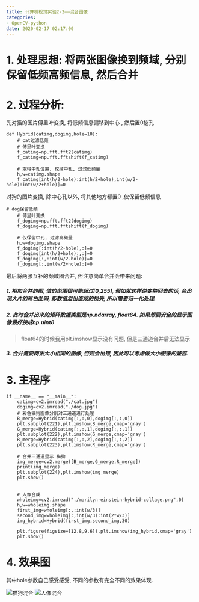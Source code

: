 ```yaml
---
title: 计算机视觉实验2-2——混合图像
categories:
- OpenCV-python
date: 2020-02-17 02:17:00
---
```

# 1. 处理思想: 将两张图像换到频域, 分别保留低频高频信息, 然后合并
# 2. 过程分析:
先对猫的图片傅里叶变换, 将低频信息偏移到中心 , 然后置0挖孔
```
def Hybrid(catimg,dogimg,hole=10):
    # cat过滤低频
    # 傅里叶变换
    f_catimg=np.fft.fft2(catimg)
    f_catimg=np.fft.fftshift(f_catimg)

    # 取得中孔位置, 挖掉中孔, 过滤低频量
    h,w=catimg.shape
    f_catimg[int(h/2-hole):int(h/2+hole),int(w/2-hole):int(w/2+hole)]=0
```
对狗的图片变换, 除中心孔以外, 将其他地方都置0 ,仅保留低频信息
```
# dog保留低频
    # 傅里叶变换
    f_dogimg=np.fft.fft2(dogimg)
    f_dogimg=np.fft.fftshift(f_dogimg)

    # 仅保留中孔, 过滤高频量
    h,w=dogimg.shape
    f_dogimg[:int(h/2-hole),:]=0
    f_dogimg[int(h/2+hole):,:]=0
    f_dogimg[:,:int(w/2-hole)]=0
    f_dogimg[:,int(w/2+hole):]=0
```

最后将两张互补的频域图合并, 但注意简单合并会带来问题:
#####     1. 相加合并的图, 值的范围很可能超过[0,255], 假如就这样逆变换回去的话, 会出现大片的彩色乱码, 即数值溢出造成的损失, 所以需要归一化处理.
#####     2. 此时合并出来的矩阵数据类型是np.ndarray, float64. 如果想要安全的显示图像最好换成np.uint8
>float64的时候我用plt.imshow显示没有问题, 但是三通道合并后无法显示
#####     3. 合并需要两张大小相同的图像, 否则会出错, 因此可以考虑做大小图像的兼容.

# 3. 主程序
```
if __name__ == "__main__":
    catimg=cv2.imread("./cat.jpg")
    dogimg=cv2.imread("./dog.jpg")
    # 彩色猫狗图像分别对三通道进行处理
    B_merge=Hybrid(catimg[:,:,0],dogimg[:,:,0])
    plt.subplot(221),plt.imshow(B_merge,cmap='gray')
    G_merge=Hybrid(catimg[:,:,1],dogimg[:,:,1])
    plt.subplot(222),plt.imshow(G_merge,cmap='gray')
    R_merge=Hybrid(catimg[:,:,2],dogimg[:,:,2])
    plt.subplot(223),plt.imshow(R_merge,cmap='gray')

    # 合并三通道显示 猫狗
    img_merge=cv2.merge([B_merge,G_merge,R_merge])
    print(img_merge)
    plt.subplot(224),plt.imshow(img_merge)
    plt.show()


    # 人像合成
    wholeimg=cv2.imread("./marilyn-einstein-hybrid-collage.png",0)
    h,w=wholeimg.shape
    first_img=wholeimg[:,:int(w/3)]
    second_img=wholeimg[:,int(w/3):int(2*w/3)]
    img_hybrid=Hybrid(first_img,second_img,30)

    plt.figure(figsize=[12.8,9.6]),plt.imshow(img_hybrid,cmap='gray')
    plt.show()
```

# 4. 效果图
其中hole参数自己感受感受, 不同的参数有完全不同的效果体现.

![猫狗混合](https://upload-images.jianshu.io/upload_images/19387483-a2eebf3be2397b0d.png?imageMogr2/auto-orient/strip%7CimageView2/2/w/1240)
![人像混合](https://upload-images.jianshu.io/upload_images/19387483-7fd73f39eedeb248.png?imageMogr2/auto-orient/strip%7CimageView2/2/w/1240)
